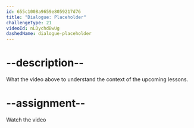 ```yaml
---
id: 655c1008a9659e8059217d76
title: "Dialogue: Placeholder"
challengeType: 21
videoId: nLDychdBwUg
dashedName: dialogue-placeholder
---
```


# --description--

What the video above to understand the context of the upcoming lessons.

# --assignment--

Watch the video
